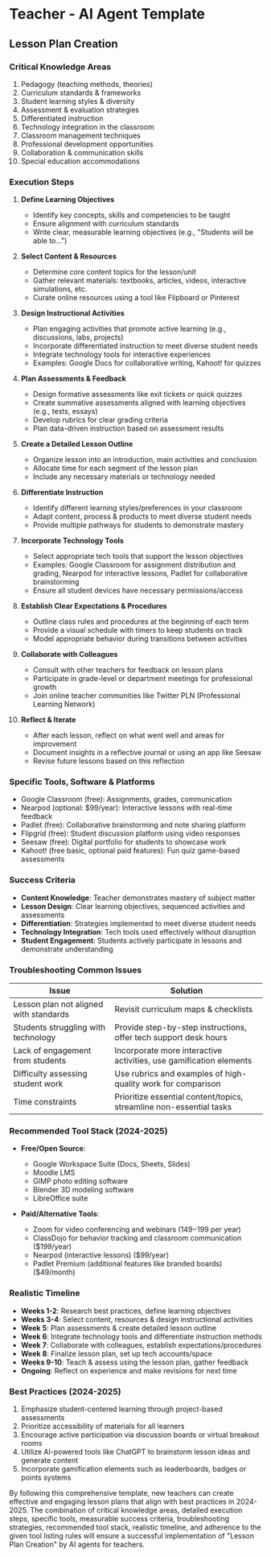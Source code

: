 # Teacher - AI Agent Template

## Lesson Plan Creation

### Critical Knowledge Areas

1. Pedagogy (teaching methods, theories)
2. Curriculum standards & frameworks
3. Student learning styles & diversity
4. Assessment & evaluation strategies
5. Differentiated instruction 
6. Technology integration in the classroom
7. Classroom management techniques
8. Professional development opportunities
9. Collaboration & communication skills
10. Special education accommodations

### Execution Steps

1. **Define Learning Objectives**
   - Identify key concepts, skills and competencies to be taught
   - Ensure alignment with curriculum standards 
   - Write clear, measurable learning objectives (e.g., "Students will be able to...")

2. **Select Content & Resources**
   - Determine core content topics for the lesson/unit
   - Gather relevant materials: textbooks, articles, videos, interactive simulations, etc.
   - Curate online resources using a tool like Flipboard or Pinterest

3. **Design Instructional Activities**
   - Plan engaging activities that promote active learning (e.g., discussions, labs, projects)
   - Incorporate differentiated instruction to meet diverse student needs
   - Integrate technology tools for interactive experiences 
   - Examples: Google Docs for collaborative writing, Kahoot! for quizzes

4. **Plan Assessments & Feedback**
   - Design formative assessments like exit tickets or quick quizzes
   - Create summative assessments aligned with learning objectives (e.g., tests, essays)
   - Develop rubrics for clear grading criteria 
   - Plan data-driven instruction based on assessment results

5. **Create a Detailed Lesson Outline**
   - Organize lesson into an introduction, main activities and conclusion
   - Allocate time for each segment of the lesson plan
   - Include any necessary materials or technology needed

6. **Differentiate Instruction**
   - Identify different learning styles/preferences in your classroom
   - Adapt content, process & products to meet diverse student needs
   - Provide multiple pathways for students to demonstrate mastery

7. **Incorporate Technology Tools**
   - Select appropriate tech tools that support the lesson objectives
   - Examples: Google Classroom for assignment distribution and grading,
                 Nearpod for interactive lessons, Padlet for collaborative brainstorming
   - Ensure all student devices have necessary permissions/access

8. **Establish Clear Expectations & Procedures** 
   - Outline class rules and procedures at the beginning of each term
   - Provide a visual schedule with timers to keep students on track
   - Model appropriate behavior during transitions between activities

9. **Collaborate with Colleagues**
   - Consult with other teachers for feedback on lesson plans
   - Participate in grade-level or department meetings for professional growth
   - Join online teacher communities like Twitter PLN (Professional Learning Network)

10. **Reflect & Iterate**
    - After each lesson, reflect on what went well and areas for improvement
    - Document insights in a reflective journal or using an app like Seesaw
    - Revise future lessons based on this reflection

### Specific Tools, Software & Platforms

- Google Classroom (free): Assignments, grades, communication 
- Nearpod (optional: $99/year): Interactive lessons with real-time feedback
- Padlet (free): Collaborative brainstorming and note sharing platform
- Flipgrid (free): Student discussion platform using video responses
- Seesaw (free): Digital portfolio for students to showcase work
- Kahoot! (free basic, optional paid features): Fun quiz game-based assessments

### Success Criteria

- **Content Knowledge**: Teacher demonstrates mastery of subject matter 
- **Lesson Design**: Clear learning objectives, sequenced activities and assessments
- **Differentiation**: Strategies implemented to meet diverse student needs
- **Technology Integration**: Tech tools used effectively without disruption
- **Student Engagement**: Students actively participate in lessons and demonstrate understanding

### Troubleshooting Common Issues

| Issue | Solution |
|-------|----------|
| Lesson plan not aligned with standards | Revisit curriculum maps & checklists 
| Students struggling with technology | Provide step-by-step instructions, offer tech support desk hours
| Lack of engagement from students | Incorporate more interactive activities, use gamification elements 
| Difficulty assessing student work | Use rubrics and examples of high-quality work for comparison
| Time constraints | Prioritize essential content/topics, streamline non-essential tasks

### Recommended Tool Stack (2024-2025)

- **Free/Open Source**:
  - Google Workspace Suite (Docs, Sheets, Slides)
  - Moodle LMS 
  - GIMP photo editing software
  - Blender 3D modeling software
  - LibreOffice suite

- **Paid/Alternative Tools**:
  - Zoom for video conferencing and webinars ($149-$199 per year)
  - ClassDojo for behavior tracking and classroom communication ($199/year)
  - Nearpod (interactive lessons) ($99/year)
  - Padlet Premium (additional features like branded boards) ($49/month)

### Realistic Timeline

- **Weeks 1-2**: Research best practices, define learning objectives
- **Weeks 3-4**: Select content, resources & design instructional activities
- **Week 5**: Plan assessments & create detailed lesson outline
- **Week 6**: Integrate technology tools and differentiate instruction methods
- **Week 7**: Collaborate with colleagues, establish expectations/procedures
- **Week 8**: Finalize lesson plan, set up tech accounts/space
- **Weeks 9-10**: Teach & assess using the lesson plan, gather feedback
- **Ongoing**: Reflect on experience and make revisions for next time

### Best Practices (2024-2025)

1. Emphasize student-centered learning through project-based assessments
2. Prioritize accessibility of materials for all learners 
3. Encourage active participation via discussion boards or virtual breakout rooms
4. Utilize AI-powered tools like ChatGPT to brainstorm lesson ideas and generate content
5. Incorporate gamification elements such as leaderboards, badges or points systems

By following this comprehensive template, new teachers can create effective and engaging lesson plans that align with best practices in 2024-2025. The combination of critical knowledge areas, detailed execution steps, specific tools, measurable success criteria, troubleshooting strategies, recommended tool stack, realistic timeline, and adherence to the given tool listing rules will ensure a successful implementation of "Lesson Plan Creation" by AI agents for teachers.

